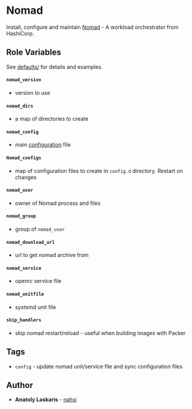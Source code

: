 # Nomad

Install, configure and maintain [Nomad](https://www.nomadproject.io) - A workload orchestrator from HashiCorp.

## Role Variables

See [defaults/](defaults/) for details and examples.

#### `nomad_version`

- version to use

#### `nomad_dirs`

- a map of directories to create

#### `nomad_config`

- main [configuration](https://www.nomadproject.io/docs/configuration) file

#### `Nomad_configs`

- map of configuration files to create in `config.d` directory. Restart on
  changes

#### `nomad_user`

- owner of Nomad process and files

#### `nomad_group`

- group of `nomad_user`

#### `nomad_download_url`

- url to get nomad archive from

#### `nomad_service`

- openrc service file

#### `nomad_unitfile`

- systemd unit file

#### `skip_handlers`

- skip nomad restart/reload - useful when building images with Packer

## Tags

- `config` - update nomad unit/service file and sync configuration files

## Author

- **Anatoly Laskaris** - [nahsi](https://github.com/nahsi)
